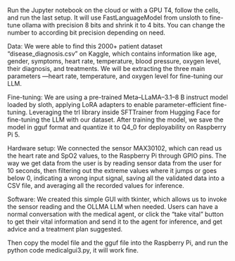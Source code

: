 Run the Jupyter notebook on the cloud or with a GPU T4, follow the cells, and run the last setup.
It will use FastLanguageModel from unsloth to fine-tune ollama with precision 8 bits and shrink it to 4 bits.
You can change the number to according bit precision depending on need.

Data: We were able to find this 2000+ patient dataset “disease_diagnosis.csv” on Kaggle, which contains information like age, gender, symptoms, heart rate, temperature, blood pressure, oxygen level, their diagnosis, and treatments. We will be extracting the three main parameters —heart rate, temperature, and oxygen level for fine-tuning our LLM.

Fine-tuning: We are using a pre-trained Meta–LLaMA–3.1–8 B instruct model loaded by sloth, applying LoRA adapters to enable parameter-efficient fine-tuning. Leveraging the trl library inside SFTTrainer from Hugging Face for fine-tuning the LLM with our dataset. After training the model, we save the model in gguf format and quantize it to Q4_0 for deployability on Raspberry Pi 5.

Hardware setup: We connected the sensor MAX30102, which can read us the heart rate and SpO2 values, to the Raspberry Pi through GPIO pins. The way we get data from the user is by reading sensor data from the user for 10 seconds, then filtering out the extreme values where it jumps or goes below 0, indicating a wrong input signal, saving all the validated data into a CSV file, and averaging all the recorded values for inference.

Software: We created this simple GUI with tkinter, which allows us to invoke the sensor reading and the OLLMA LLM when needed. Users can have a normal conversation with the medical agent, or click the “take vital” button to get their vital information and send it to the agent for inference, and get advice and a treatment plan suggested.

Then copy the model file and the gguf file into the Raspberry Pi, and run the python code medicalgui3.py, it will work fine.
